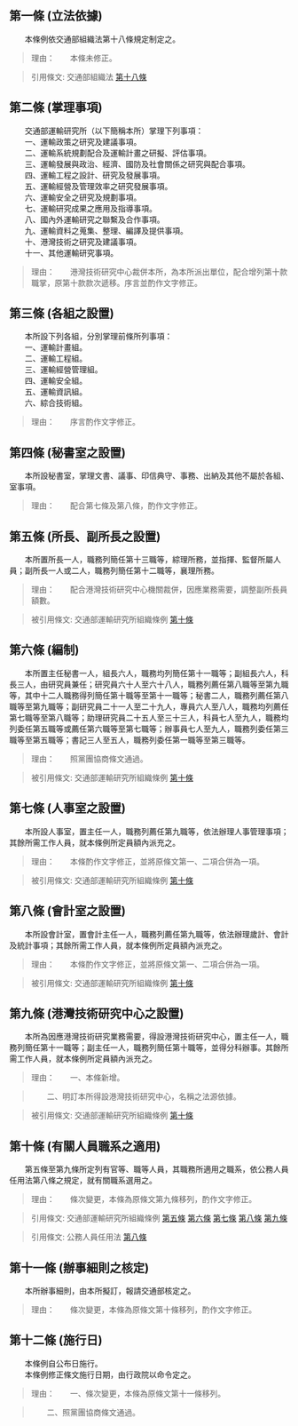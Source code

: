 第一條 (立法依據)
-----------------
　　本條例依交通部組織法第十八條規定制定之。  
> 理由：　　本條未修正。

> 引用條文: 交通部組織法 [第十八條](../../交通建設/交通政務/交通部組織法.md#第十八條-運輸研究所)



第二條 (掌理事項)
-----------------
　　交通部運輸研究所（以下簡稱本所）掌理下列事項：  
　　一、運輸政策之研究及建議事項。  
　　二、運輸系統規劃配合及運輸計畫之研擬、評估事項。  
　　三、運輸發展與政治、經濟、國防及社會關係之研究與配合事項。  
　　四、運輸工程之設計、研究及發展事項。  
　　五、運輸經營及管理效率之研究發展事項。  
　　六、運輸安全之研究及規劃事項。  
　　七、運輸研究成果之應用及指導事項。  
　　八、國內外運輸研究之聯繫及合作事項。  
　　九、運輸資料之蒐集、整理、編譯及提供事項。  
　　十、港灣技術之研究及建議事項。  
　　十一、其他運輸研究事項。  
> 理由：　　港灣技術研究中心裁併本所，為本所派出單位，配合增列第十款職掌，原第十款款次遞移。序言並酌作文字修正。



第三條 (各組之設置)
-------------------
　　本所設下列各組，分別掌理前條所列事項：  
　　一、運輸計畫組。  
　　二、運輸工程組。  
　　三、運輸經營管理組。  
　　四、運輸安全組。  
　　五、運輸資訊組。  
　　六、綜合技術組。  
> 理由：　　序言酌作文字修正。



第四條 (秘書室之設置)
---------------------
　　本所設秘書室，掌理文書、議事、印信典守、事務、出納及其他不屬於各組、室事項。  
> 理由：　　配合第七條及第八條，酌作文字修正。



第五條 (所長、副所長之設置)
---------------------------
　　本所置所長一人，職務列簡任第十三職等，綜理所務，並指揮、監督所屬人員；副所長一人或二人，職務列簡任第十二職等，襄理所務。  
> 理由：　　配合港灣技術研究中心機關裁併，因應業務需要，調整副所長員額數。

> 被引用條文: 交通部運輸研究所組織條例 [第十條](../../交通建設/運輸規劃/交通部運輸研究所組織條例.md#第十條-有關人員職系之適用)



第六條 (編制)
-------------
　　本所置主任秘書一人，組長六人，職務均列簡任第十一職等；副組長六人，科長三人，由研究員兼任；研究員六十人至六十八人，職務列薦任第八職等至第九職等，其中十二人職務得列簡任第十職等至第十一職等；秘書二人，職務列薦任第八職等至第九職等；副研究員二十一人至二十九人，專員六人至八人，職務均列薦任第七職等至第八職等；助理研究員二十五人至三十三人，科員七人至九人，職務均列委任第五職等或薦任第六職等至第七職等；辦事員七人至九人，職務列委任第三職等至第五職等；書記三人至五人，職務列委任第一職等至第三職等。  
> 理由：　　照黨團協商條文通過。

> 被引用條文: 交通部運輸研究所組織條例 [第十條](../../交通建設/運輸規劃/交通部運輸研究所組織條例.md#第十條-有關人員職系之適用)



第七條 (人事室之設置)
---------------------
　　本所設人事室，置主任一人，職務列薦任第九職等，依法辦理人事管理事項；其餘所需工作人員，就本條例所定員額內派充之。  
> 理由：　　本條酌作文字修正，並將原條文第一、二項合併為一項。

> 被引用條文: 交通部運輸研究所組織條例 [第十條](../../交通建設/運輸規劃/交通部運輸研究所組織條例.md#第十條-有關人員職系之適用)



第八條 (會計室之設置)
---------------------
　　本所設會計室，置會計主任一人，職務列薦任第九職等，依法辦理歲計、會計及統計事項；其餘所需工作人員，就本條例所定員額內派充之。  
> 理由：　　本條酌作文字修正，並將原條文第一、二項合併為一項。

> 被引用條文: 交通部運輸研究所組織條例 [第十條](../../交通建設/運輸規劃/交通部運輸研究所組織條例.md#第十條-有關人員職系之適用)



第九條 (港灣技術研究中心之設置)
-------------------------------
　　本所為因應港灣技術研究業務需要，得設港灣技術研究中心，置主任一人，職務列簡任第十一職等；副主任一人，職務列簡任第十職等，並得分科辦事。其餘所需工作人員，就本條例所定員額內派充之。  
> 理由：　　一、本條新增。

> 　　二、明訂本所得設港灣技術研究中心，名稱之法源依據。

> 被引用條文: 交通部運輸研究所組織條例 [第十條](../../交通建設/運輸規劃/交通部運輸研究所組織條例.md#第十條-有關人員職系之適用)



第十條 (有關人員職系之適用)
---------------------------
　　第五條至第九條所定列有官等、職等人員，其職務所適用之職系，依公務人員任用法第八條之規定，就有關職系選用之。  
> 理由：　　條次變更，本條為原條文第九條移列，酌作文字修正。

> 引用條文: 交通部運輸研究所組織條例 [第五條](../../交通建設/運輸規劃/交通部運輸研究所組織條例.md#第五條-所長、副所長之設置) [第六條](../../交通建設/運輸規劃/交通部運輸研究所組織條例.md#第六條-編制) [第七條](../../交通建設/運輸規劃/交通部運輸研究所組織條例.md#第七條-人事室之設置) [第八條](../../交通建設/運輸規劃/交通部運輸研究所組織條例.md#第八條-會計室之設置) [第九條](../../交通建設/運輸規劃/交通部運輸研究所組織條例.md#第九條-港灣技術研究中心之設置)

> 引用條文: 公務人員任用法 [第八條](../../考試/任免升遷/公務人員任用法.md#第八條-職系說明書)



第十一條 (辦事細則之核定)
-------------------------
　　本所辦事細則，由本所擬訂，報請交通部核定之。  
> 理由：　　條次變更，本條為原條文第十條移列，酌作文字修正。



第十二條 (施行日)
-----------------
　　本條例自公布日施行。  
　　本條例修正條文施行日期，由行政院以命令定之。  
> 理由：　　一、條次變更，本條為原條文第十一條移列。

> 　　二、照黨團協商條文通過。